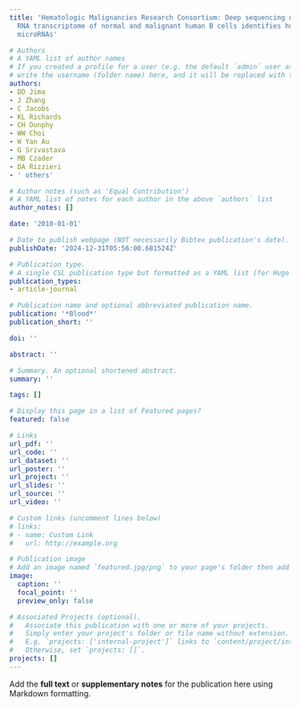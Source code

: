 ```yaml
---
title: 'Hematologic Malignancies Research Consortium: Deep sequencing of the small
  RNA transcriptome of normal and malignant human B cells identifies hundreds of novel
  microRNAs'

# Authors
# A YAML list of author names
# If you created a profile for a user (e.g. the default `admin` user at `content/authors/admin/`), 
# write the username (folder name) here, and it will be replaced with their full name and linked to their profile.
authors:
- DD Jima
- J Zhang
- C Jacobs
- KL Richards
- CH Dunphy
- WW Choi
- W Yan Au
- G Srivastava
- MB Czader
- DA Rizzieri
- ' others'

# Author notes (such as 'Equal Contribution')
# A YAML list of notes for each author in the above `authors` list
author_notes: []

date: '2010-01-01'

# Date to publish webpage (NOT necessarily Bibtex publication's date).
publishDate: '2024-12-31T05:56:00.681524Z'

# Publication type.
# A single CSL publication type but formatted as a YAML list (for Hugo requirements).
publication_types:
- article-journal

# Publication name and optional abbreviated publication name.
publication: '*Blood*'
publication_short: ''

doi: ''

abstract: ''

# Summary. An optional shortened abstract.
summary: ''

tags: []

# Display this page in a list of Featured pages?
featured: false

# Links
url_pdf: ''
url_code: ''
url_dataset: ''
url_poster: ''
url_project: ''
url_slides: ''
url_source: ''
url_video: ''

# Custom links (uncomment lines below)
# links:
# - name: Custom Link
#   url: http://example.org

# Publication image
# Add an image named `featured.jpg/png` to your page's folder then add a caption below.
image:
  caption: ''
  focal_point: ''
  preview_only: false

# Associated Projects (optional).
#   Associate this publication with one or more of your projects.
#   Simply enter your project's folder or file name without extension.
#   E.g. `projects: ['internal-project']` links to `content/project/internal-project/index.md`.
#   Otherwise, set `projects: []`.
projects: []
---
```


Add the **full text** or **supplementary notes** for the publication here using Markdown formatting.

